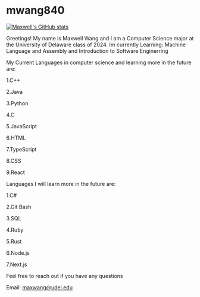 # mwang840

[![Maxwell's GitHub stats](https://github-readme-stats.vercel.app/api?username=mwang840)](https://github.com/mwang840/github-readme-stats)


Greetings! My name is Maxwell Wang and I am a  Computer Science major at the University of Delaware class of 2024.
Im currently Learning: Machine Language and Assembly and Introduction to Software Enginerring

My Current Languages in computer science and learning more in the future are:

1.C++

2.Java

3.Python

4.C

5.JavaScript

6.HTML

7.TypeScript

8.CSS

9.React

Languages I will learn more in the future are:

1.C#

2.Git Bash

3.SQL

4.Ruby

5.Rust

6.Node.js

7.Next.js

Feel free to reach out if you have any questions 

Email: maxwang@udel.edu
